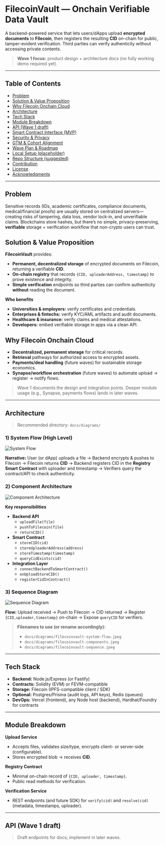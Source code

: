 # FilecoinVault — Onchain Verifiable Data Vault

A backend-powered service that lets users/dApps upload **encrypted documents** to **Filecoin**, then registers the resulting **CID** on-chain for public, tamper-evident verification. Third parties can verify authenticity without accessing private contents.

> **Wave 1 focus:** product design + architecture docs (no fully working demo required yet).

---

## Table of Contents
- [Problem](#problem)
- [Solution & Value Proposition](#solution--value-proposition)
- [Why Filecoin Onchain Cloud](#why-filecoin-onchain-cloud)
- [Architecture](#architecture)
- [Tech Stack](#tech-stack)
- [Module Breakdown](#module-breakdown)
- [API (Wave 1 draft)](#api-wave-1-draft)
- [Smart Contract Interface (MVP)](#smart-contract-interface-mvp)
- [Security & Privacy](#security--privacy)
- [GTM & Cohort Alignment](#gtm--cohort-alignment)
- [Wave Plan & Roadmap](#wave-plan--roadmap)
- [Local Setup (placeholder)](#local-setup-placeholder)
- [Repo Structure (suggested)](#repo-structure-suggested)
- [Contribution](#contribution)
- [License](#license)
- [Acknowledgments](#acknowledgments)

---

## Problem
Sensitive records (IDs, academic certificates, compliance documents, medical/financial proofs) are usually stored on centralized servers—creating risks of tampering, data loss, vendor lock-in, and unverifiable claims. Blockchains store hashes, but there’s no simple, privacy-preserving, **verifiable** storage + verification workflow that non-crypto users can trust.

## Solution & Value Proposition
**FilecoinVault** provides:
- **Permanent, decentralized storage** of encrypted documents on Filecoin, returning a verifiable **CID**.
- **On-chain registry** that records `{CID, uploaderAddress, timestamp}` to prove existence and integrity.
- **Simple verification** endpoints so third parties can confirm authenticity **without** reading the document.

**Who benefits**
- **Universities & employers:** verify certificates and credentials.
- **Enterprises & fintechs:** verify KYC/AML artifacts and audit documents.
- **Healthcare & insurance:** verify claims and medical attestations.
- **Developers:** embed verifiable storage in apps via a clean API.

## Why Filecoin Onchain Cloud
- **Decentralized, permanent storage** for critical records.
- **Retrieval** pathways for authorized access to encrypted assets.
- **Payments/deal handling** (future waves) for sustainable storage economics.
- **Synapse/workflow orchestration** (future waves) to automate upload → register → notify flows.

> Wave 1 documents the design and integration points. Deeper module usage (e.g., Synapse, payments flows) lands in later waves.

---

## Architecture
  
> Recommended directory: `docs/diagrams/`

### 1) System Flow (High Level)
![System Flow](./docs/diagrams/filecoinvault-system-flow.jpeg)

**Narrative:** User (or dApp) uploads a file → Backend encrypts & pushes to Filecoin → Filecoin returns **CID** → Backend registers CID in the **Registry Smart Contract** with uploader and timestamp → Verifiers query the contract/API to check authenticity.

### 2) Component Architecture
![Component Architecture](./docs/diagrams/filecoinvault-components.jpeg)

**Key responsibilities**
- **Backend API**
  - `uploadFile(file)`
  - `pushToFilecoin(file)`
  - `returnCID()`
- **Smart Contract**
  - `storeCID(cid)`
  - `storeUploaderAddress(address)`
  - `storeTimestamp(timestamp)`
  - `queryCidExists(cid)`
- **Integration Layer**
  - `connectBackendToSmartContract()`
  - `onUploadStoreCID()`
  - `registerCidInContract()`

### 3) Sequence Diagram
![Sequence Diagram](./docs/diagrams/filecoinvault-sequence.jpeg)

**Flow:** Upload received → Push to Filecoin → CID returned → Register `{CID,uploader,timestamp}` on-chain → Expose `queryCID` for verifiers.

> **Filenames to use (or rename accordingly):**
> - `docs/diagrams/filecoinvault-system-flow.jpeg`
> - `docs/diagrams/filecoinvault-components.jpeg`
> - `docs/diagrams/filecoinvault-sequence.jpeg`

---

## Tech Stack
- **Backend:** Node.js/Express (or Fastify)  
- **Contracts:** Solidity (EVM) or FEVM-compatible  
- **Storage:** Filecoin (IPFS-compatible client / SDK)  
- **Optional:** Postgres/Prisma (audit logs, API keys), Redis (queues)  
- **DevOps:** Vercel (frontend), any Node host (backend), Hardhat/Foundry for contracts

---

## Module Breakdown
**Upload Service**
- Accepts files, validates size/type, encrypts client- or server-side (configurable).
- Stores encrypted blob → receives **CID**.

**Registry Contract**
- Minimal on-chain record of `{CID, uploader, timestamp}`.
- Public read methods for verification.

**Verification Service**
- REST endpoints (and future SDK) for `verify(cid)` and `resolve(cid)` (metadata, timestamps, uploader).

---

## API (Wave 1 draft)
> Draft endpoints for docs; implement in later waves.

